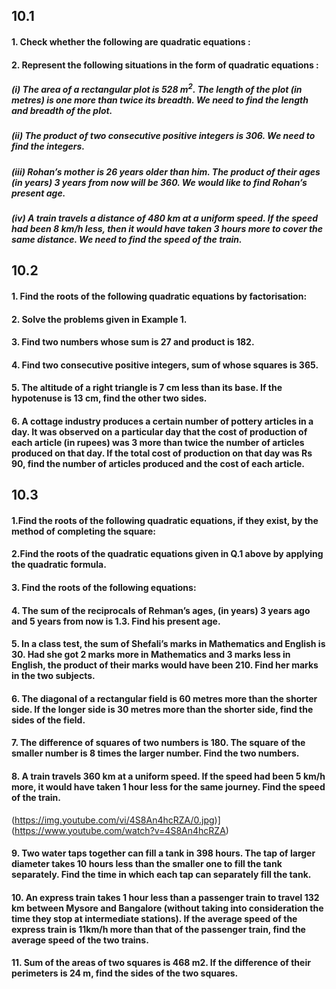 ## 10.1
#### 1. Check whether the following are quadratic equations :

#### 2. Represent the following situations in the form of quadratic equations :
##### (i) The area of a rectangular plot is 528 m<sup>2</sup>. The length of the plot (in metres) is one more than twice its breadth. We need to find the length and breadth of the plot.
##### (ii) The product of two consecutive positive integers is 306. We need to find the integers.
##### (iii) Rohan’s mother is 26 years older than him. The product of their ages (in years) 3 years from now will be 360. We would like to find Rohan’s present age.
##### (iv) A train travels a distance of 480 km at a uniform speed. If the speed had been 8 km/h less, then it would have taken 3 hours more to cover the same distance. We need to find the speed of the train.

## 10.2
#### 1. Find the roots of the following quadratic equations by factorisation:
#### 2. Solve the problems given in Example 1.
#### 3. Find two numbers whose sum is 27 and product is 182.
#### 4. Find two consecutive positive integers, sum of whose squares is 365.
#### 5. The altitude of a right triangle is 7 cm less than its base. If the hypotenuse is 13 cm, find the other two sides.
#### 6. A cottage industry produces a certain number of pottery articles in a day. It was observed on a particular day that the cost of production of each article (in rupees) was 3 more than twice the number of articles produced on that day. If the total cost of production on that day was Rs 90, find the number of articles produced and the cost of each article.

## 10.3
#### 1.Find the roots of the following quadratic equations, if they exist, by the method of completing the square:
#### 2.Find the roots of the quadratic equations given in Q.1 above by applying the quadratic formula.
#### 3. Find the roots of the following equations:
#### 4. The sum of the reciprocals of Rehman’s ages, (in years) 3 years ago and 5 years from now is 1.3. Find his present age.
#### 5. In a class test, the sum of Shefali’s marks in Mathematics and English is 30. Had she got 2 marks more in Mathematics and 3 marks less in English, the product of their marks would have been 210. Find her marks in the two subjects.
#### 6. The diagonal of a rectangular field is 60 metres more than the shorter side. If the longer side is 30 metres more than the shorter side, find the sides of the field.
#### 7. The difference of squares of two numbers is 180. The square of the smaller number is 8 times the larger number. Find the two numbers.
#### 8. A train travels 360 km at a uniform speed. If the speed had been 5 km/h more, it would have taken 1 hour less for the same journey. Find the speed of the train.
(https://img.youtube.com/vi/4S8An4hcRZA/0.jpg)](https://www.youtube.com/watch?v=4S8An4hcRZA)
#### 9. Two water taps together can fill a tank in 398 hours. The tap of larger diameter takes 10 hours less than the smaller one to fill the tank separately. Find the time in which each tap can separately fill the tank.
#### 10. An express train takes 1 hour less than a passenger train to travel 132 km between Mysore and Bangalore (without taking into consideration the time they stop at intermediate stations). If the average speed of the express train is 11km/h more than that of the passenger train, find the average speed of the two trains.
#### 11. Sum of the areas of two squares is 468 m2. If the difference of their perimeters is 24 m, find the sides of the two squares.
